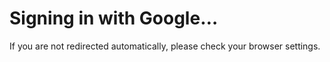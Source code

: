 

  <body>
    <h1>Signing in with Google…</h1>
    <p>If you are not redirected automatically, please check your browser settings.</p>
  </body>
</html>

